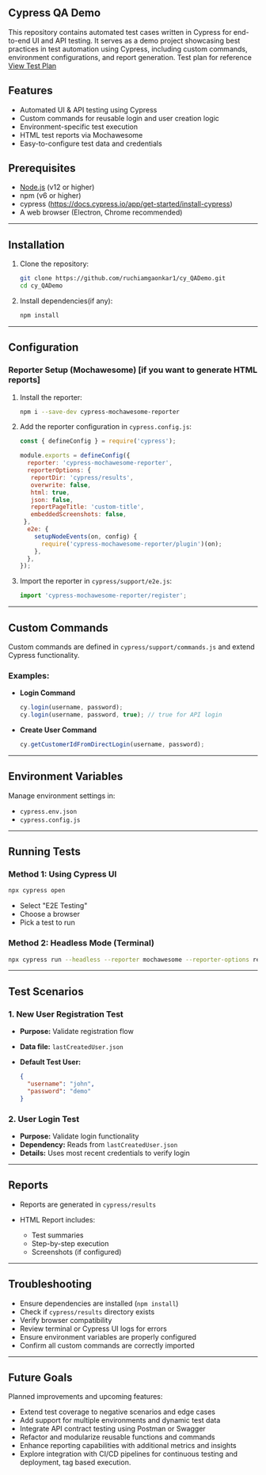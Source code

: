 ## Cypress QA Demo

This repository contains automated test cases written in Cypress for end-to-end UI and API testing. It serves as a demo project showcasing best practices in test automation using Cypress, including custom commands, environment configurations, and report generation. 
Test plan for reference [View Test Plan](./docs/TestPlan.txt)


## Features

* Automated UI & API testing using Cypress
* Custom commands for reusable login and user creation logic
* Environment-specific test execution
* HTML test reports via Mochawesome
* Easy-to-configure test data and credentials

## Prerequisites

* [Node.js](https://nodejs.org/) (v12 or higher)
* npm (v6 or higher)
* cypress (https://docs.cypress.io/app/get-started/install-cypress)
* A web browser (Electron, Chrome recommended)

---

## Installation 

1. Clone the repository:

   ```bash
   git clone https://github.com/ruchiamgaonkar1/cy_QADemo.git
   cd cy_QADemo
   ```

2. Install dependencies(if any):

   ```bash
   npm install
   ```

---

## Configuration

### Reporter Setup (Mochawesome) [if you want to generate HTML reports]

1. Install the reporter:

   ```bash
   npm i --save-dev cypress-mochawesome-reporter
   ```

2. Add the reporter configuration in `cypress.config.js`:

   ```js
   const { defineConfig } = require('cypress');

   module.exports = defineConfig({
     reporter: 'cypress-mochawesome-reporter',
     reporterOptions: {
      reportDir: 'cypress/results',
      overwrite: false,
      html: true,
      json: false,
      reportPageTitle: 'custom-title',
      embeddedScreenshots: false,
    },
     e2e: {
       setupNodeEvents(on, config) {
         require('cypress-mochawesome-reporter/plugin')(on);
       },
     },
   });
   ```

3. Import the reporter in `cypress/support/e2e.js`:

   ```js
   import 'cypress-mochawesome-reporter/register';
   ```

---

## Custom Commands

Custom commands are defined in `cypress/support/commands.js` and extend Cypress functionality.

### Examples:

* **Login Command**

  ```js
  cy.login(username, password);
  cy.login(username, password, true); // true for API login
  ```

* **Create User Command**

  ```js
  cy.getCustomerIdFromDirectLogin(username, password);
  ```

---

## Environment Variables

Manage environment settings in:

* `cypress.env.json`
* `cypress.config.js`

---

## Running Tests

### Method 1: Using Cypress UI

```bash
npx cypress open
```

* Select "E2E Testing"
* Choose a browser
* Pick a test to run

### Method 2: Headless Mode (Terminal)

```bash
npx cypress run --headless --reporter mochawesome --reporter-options reportDir="cypress/results/"
```

---

## Test Scenarios

### 1. New User Registration Test

* **Purpose:** Validate registration flow
* **Data file:** `lastCreatedUser.json`
* **Default Test User:**

  ```json
  {
    "username": "john",
    "password": "demo"
  }
  ```

### 2. User Login Test

* **Purpose:** Validate login functionality
* **Dependency:** Reads from `lastCreatedUser.json`
* **Details:** Uses most recent credentials to verify login

---

## Reports

* Reports are generated in `cypress/results`
* HTML Report includes:

  * Test summaries
  * Step-by-step execution
  * Screenshots (if configured)

---

## Troubleshooting

* Ensure dependencies are installed (`npm install`)
* Check if `cypress/results` directory exists
* Verify browser compatibility
* Review terminal or Cypress UI logs for errors
* Ensure environment variables are properly configured
* Confirm all custom commands are correctly imported

---
## Future Goals

Planned improvements and upcoming features:

- Extend test coverage to negative scenarios and edge cases
- Add support for multiple environments and dynamic test data
- Integrate API contract testing using Postman or Swagger
- Refactor and modularize reusable functions and commands
- Enhance reporting capabilities with additional metrics and insights
- Explore integration with CI/CD pipelines for continuous testing and deployment, tag based execution.


